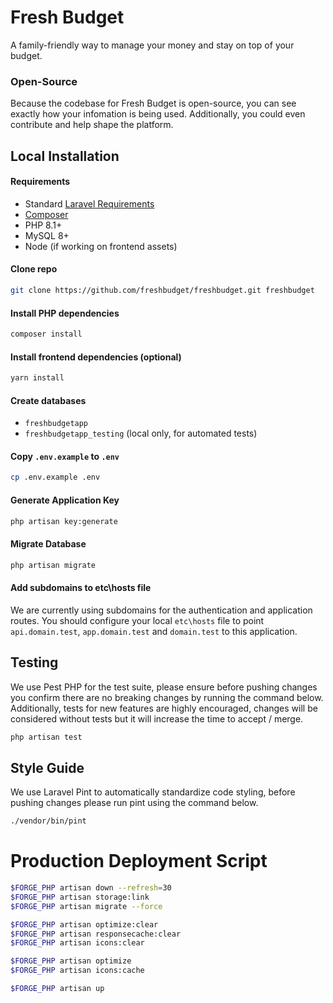 # Fresh Budget 

A family-friendly way to manage your money and stay on top of your budget.

### Open-Source

Because the codebase for Fresh Budget is open-source, you can see exactly how your infomation is being used. Additionally, you could even contribute and help shape the platform.

## Local Installation

#### Requirements
- Standard [Laravel Requirements](https://laravel.com/docs/10.x/deployment#server-requirements)
- [Composer](https://getcomposer.org/)
- PHP 8.1+
- MySQL 8+
- Node (if working on frontend assets)

#### Clone repo

```bash
git clone https://github.com/freshbudget/freshbudget.git freshbudget
```

#### Install PHP dependencies

```bash
composer install
```

#### Install frontend dependencies (optional)

```bash
yarn install
```

#### Create databases

- `freshbudgetapp`
- `freshbudgetapp_testing` (local only, for automated tests)

#### Copy `.env.example` to `.env`

```bash
cp .env.example .env
```

#### Generate Application Key

```bash
php artisan key:generate
```

#### Migrate Database

```bash
php artisan migrate
```

#### Add subdomains to etc\hosts file

We are currently using subdomains for the authentication and application routes. You should configure your local `etc\hosts` file to point `api.domain.test`, `app.domain.test` and `domain.test` to this application.

## Testing

We use Pest PHP for the test suite, please ensure before pushing changes you confirm there are no breaking changes by running the command below. Additionally, tests for new features are highly encouraged, changes will be considered without tests but it will increase the time to accept / merge.

```bash
php artisan test
```

## Style Guide

We use Laravel Pint to automatically standardize code styling, before pushing changes please run pint using the command below.

```bash
./vendor/bin/pint
```

# Production Deployment Script

```bash
$FORGE_PHP artisan down --refresh=30
$FORGE_PHP artisan storage:link
$FORGE_PHP artisan migrate --force

$FORGE_PHP artisan optimize:clear 
$FORGE_PHP artisan responsecache:clear
$FORGE_PHP artisan icons:clear

$FORGE_PHP artisan optimize
$FORGE_PHP artisan icons:cache

$FORGE_PHP artisan up
```